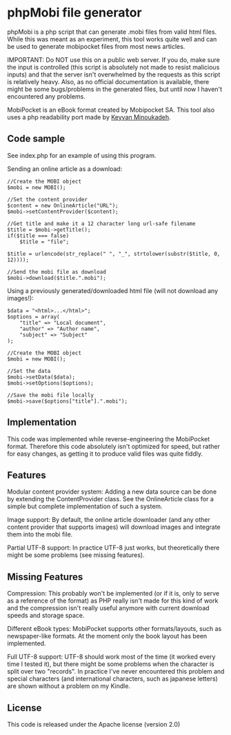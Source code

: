 phpMobi file generator
======================

phpMobi is a php script that can generate .mobi files from valid html
files. While this was meant as an experiment, this tool works quite
well and can be used to generate mobipocket files from most news articles.

IMPORTANT: Do NOT use this on a public web server. If you do, make sure the input is
controlled (this script is absolutely not made to resist malicious inputs)
and that the server isn't overwhelmed by the requests as this script is
relatively heavy. Also, as no official documentation is available, there
might be some bugs/problems in the generated files, but until now I haven't
encountered any problems.

MobiPocket is an eBook format created by Mobipocket SA. This tool also
uses a php readability port made by [Keyvan Minoukadeh](http://www.keyvan.net/2010/08/php-readability/).

Code sample
------------

See index.php for an example of using this program.

Sending an online article as a download:

	//Create the MOBI object
	$mobi = new MOBI();
	
	//Set the content provider
	$content = new OnlineArticle("URL");
	$mobi->setContentProvider($content);
	
	//Get title and make it a 12 character long url-safe filename
	$title = $mobi->getTitle();
	if($title === false)
		$title = "file";
	
	$title = urlencode(str_replace(" ", "_", strtolower(substr($title, 0, 12))));
	
	//Send the mobi file as download
	$mobi->download($title.".mobi");

Using a previously generated/downloaded html file (will not download any images!):

	$data = "<html>...</html>";
	$options = array(
		"title" => "Local document",
	  	"author" => "Author name",
	  	"subject" => "Subject"
	);
	
	//Create the MOBI object
	$mobi = new MOBI();
	
	//Set the data
	$mobi->setData($data);
	$mobi->setOptions($options);
	
	//Save the mobi file locally
	$mobi->save($options["title"].".mobi");

Implementation
--------------

This code was implemented while reverse-engineering the MobiPocket format.
Therefore this code absolutely isn't optimized for speed, but rather for
easy changes, as getting it to produce valid files was quite fiddly.

Features
--------

Modular content provider system:
	Adding a new data source can be done by extending the ContentProvider
	class. See the OnlineArticle class for a simple but complete
	implementation of such a system.

Image support:
	By default, the online article downloader (and any other content
	provider that supports images) will download images and integrate them
	into the mobi file.

Partial UTF-8 support:
	In practice UTF-8 just works, but theoretically there might be some
	problems (see missing features).

Missing Features
----------------

Compression:
	This probably won't be implemented (or if it is, only to serve as a
	reference of the format) as PHP really isn't made for this kind of
	work and the compression isn't really useful anymore with current
	download speeds and storage space.

Different eBook types:
	MobiPocket supports other formats/layouts, such as newspaper-like
	formats. At the moment only the book layout has been implemented.

Full UTF-8 support:
	UTF-8 should work most of the time (it worked every time I
	tested it), but there might be some problems when the character
	is split over two "records". In practice I've never encountered
	this problem and special characters (and international characters,
	such as japanese letters) are shown without a problem on my Kindle.

License
-------
This code is released under the Apache license (version 2.0)